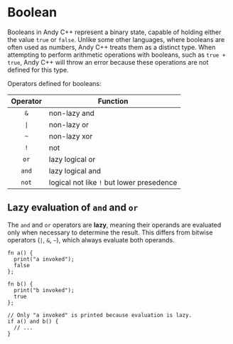 # Boolean

Booleans in Andy C++ represent a binary state, capable of holding either the value `true` or `false`.
Unlike some other languages, where booleans are often used as numbers, Andy C++ treats them as a
distinct type. When attempting to perform arithmetic operations with booleans, such as `true + true`,
Andy C++ will throw an error because these operations are not defined for this type.

Operators defined for booleans:

| Operator | Function |
| :-: | --- |
| `&` | non-lazy and |
| `\|` | non-lazy or |
| `~` | non-lazy xor |
| `!` | not |
| `or` | lazy logical or |
| `and` | lazy logical and |
| `not` | logical not like `!` but lower presedence |

## Lazy evaluation of `and` and `or`

The `and` and `or` operators are **lazy**, meaning their operands are evaluated only when necessary to determine the result.
This differs from bitwise operators (`|`, `&`, `~`), which always evaluate both operands.

```ndc
fn a() {
  print("a invoked");
  false
};

fn b() {
  print("b invoked");
  true
};

// Only "a invoked" is printed because evaluation is lazy.
if a() and b() {
  // ...
}
```
